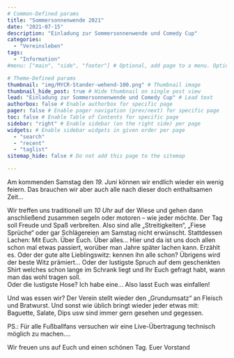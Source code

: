 ```yaml
---
# Common-Defined params
title: "Sommersonnenwende 2021"
date: "2021-07-15"
description: "Einladung zur Sommersonnenwende und Comedy Cup"
categories:
  - "Vereinsleben"
tags:
  - "Information"
#menu: ["main", "side", "footer"] # Optional, add page to a menu. Options: main, side, footer

# Theme-Defined params
thumbnail: "img/MYCR-Stander-wehend-100.png" # Thumbnail image
thumbnail_hide_post: true # Hide thumbnail on single post view
lead: "Einladung zur Sommersonnenwende und Comedy Cup" # Lead text
authorbox: false # Enable authorbox for specific page
pager: false # Enable pager navigation (prev/next) for specific page
toc: false # Enable Table of Contents for specific page
sidebar: "right" # Enable sidebar (on the right side) per page
widgets: # Enable sidebar widgets in given order per page
  - "search"
  - "recent"
  - "taglist"
sitemap_hide: false # Do not add this page to the sitemap

---
```


Am kommenden Samstag den *19. Juni* können wir endlich wieder ein wenig feiern. Das brauchen wir aber auch alle nach dieser doch enthaltsamen Zeit…

Wir treffen uns traditionell um *10 Uhr* auf der Wiese und gehen dann anschließend zusammen segeln oder motoren – wie jeder möchte. Der Tag soll Freude und Spaß verbreiten. Also sind alle „Streitigkeiten“, „Fiese Sprüche“ oder gar Schlägereien am Samstag nicht erwünscht.
Stattdessen Lachen: Mit Euch. Über Euch. Über alles…  Hier und da ist uns doch allen schon mal etwas passiert, worüber man Jahre später lachen kann. Erzählt es.
Oder der gute alte Lieblingswitz: kennen ihn alle schon?  Übrigens wird der beste Witz prämiert… 
Oder der lustigste Spruch auf dem geschenkten Shirt welches schon lange im Schrank liegt und Ihr Euch gefragt habt, wann man das wohl tragen soll.  
Oder die lustigste Hose? Ich habe eine… Also lasst Euch was einfallen!

Und was essen wir? Der Verein stellt wieder den „Grundumsatz“ an Fleisch und Bratwurst. Und sonst wie üblich bringt wieder jeder etwas mit: Baguette, Salate, Dips usw sind immer gern gesehen und gegessen.

PS.: Für alle Fußballfans versuchen wir eine Live-Übertragung technisch möglich zu machen….

Wir freuen uns auf Euch und einen schönen Tag.
Euer Vorstand

